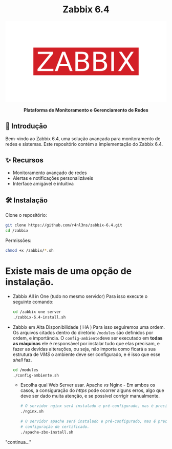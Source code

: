 <h1 align="center">Zabbix 6.4</h1>
<p align="center">
  <img src="https://github.com/r4nl3ns/zabbix/raw/main/icons/zabbix_logo.png" alt="Zabbix 6.4 Logo">
</p>


<p align="center">
  <strong>Plataforma de Monitoramento e Gerenciamento de Redes</strong>
</p>

## 🚀 Introdução

Bem-vindo ao Zabbix 6.4, uma solução avançada para monitoramento de redes e sistemas. Este repositório contém a implementação do Zabbix 6.4.

## ✨ Recursos

- Monitoramento avançado de redes
- Alertas e notificações personalizáveis
- Interface amigável e intuitiva

## 🛠️ Instalação

Clone o repositório:

```bash
git clone https://github.com/r4nl3ns/zabbix-6.4.git
cd /zabbix
```
Permissões:

```bash
chmod +x /zabbix/*.sh
```



# Existe mais de uma opção de instalação.

- Zabbix All in One (tudo no mesmo servidor)
  Para isso execute o seguinte comando:
  ```bash
  cd /zabbix one server
  ./zabbix-6.4-install.sh
  ```

 - Zabbix em Alta Disponibilidade ( HA )
 Para isso seguiremos uma ordem. Os arquivos citados dentro do diretório `/modules` são definidos por ordem, e importância.
    O `config-ambiente`deve ser executado em **todas as máquinas** ele é responsável por instalar tudo que elas precisam, e fazer as devidas alterações, ou seja, não importa como ficará
    a sua estrutura de *VMS* o ambiente deve ser configurado, e é isso que esse *shell* faz.
    ```bash
    cd /modules
    ./config-ambiente.sh
    ```

    - Escolha qual Web Server usar.
   Apache *vs* Nginx - Em ambos os casos, a consiguração do *https* pode ocorrer alguns erros, algo que deve ser dado muita atenção, e se possível corrigir manualmente.
      ```bash
      # O servidor nginx será instalado e pré-configurado, mas é preciso verificar detalhadamente cada configuração
      ./nginx.sh
      ```
      ```bash
      # O servidor apache será instalado e pré-configurado, mas é preciso dar *muita* atenção a
      # configuração de certificado.
      ./apache-zbx-install.sh
      ```

 "continua..."
      
    




